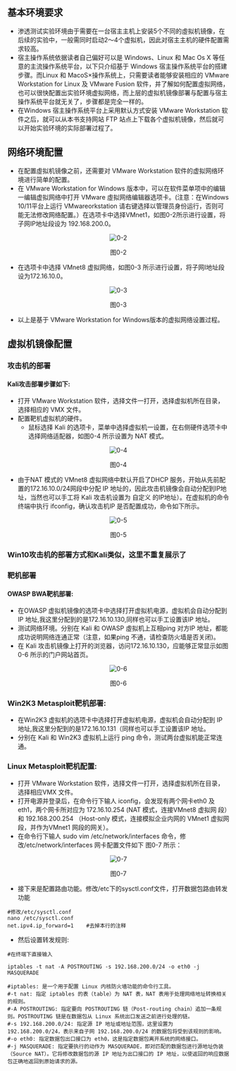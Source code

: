 ## 基本环境要求
- 渗透测试实验环境由于需要在一台宿主主机上安装5个不同的虛拟机镜像，在后续的实验中，一般需同时启动2～4个虚拟机，因此对宿主主机的硬件配置需求较高。
- 宿主操作系统依据读者自己偏好可以是 Windows、Linux 和 Mac Os X 等任意的主流操作系统平台，以下只介绍基于 Windows 宿主操作系统平台的搭建步骤。而Linux 和 MacoS×操作系统上，只需要读者能够安装相应的 VMware Workstation for Linux 及 VMware Fusion 软件，并了解如何配置虛拟网络，也可以很快配置出实验环境虚拟网络，而上层的虚拟机镜像部署与配置与宿主操作系统平台就无关了，步骤都是完全一样的。
- 在Windows 宿主操作系统平台上采用默认方式安装 VMware Workstation 软件之后，就可以从本书支持网站 FTP 站点上下载各个虚拟机镜像，然后就可以开始实验环境的实际部署过程了。

## 网络环境配置
- 在配置虛拟机镜像之前，还需要对 VMware Workstation 软件的虚拟网络环境进行简单的配置。
- 在 VMware Workstation for Windows 版本中，可以在软件菜单项中的编辑一编辑虚拟网络中打开 VMware 虛拟网络编辑器选项卡。(注意：在Windows 10/11平台上运行 VMwareorkstation 请右键选择以管理员身份运行，否则可能无法修改网络配置。）在选项卡中选择VMnet1，如图0-2所示进行设置，将子网IP地址段设为 192.168.200.0。

<center>



![0-2](./pics/0-2.png)

图0-2

</center>

- 在选项卡中选择 VMnet8 虚拟网络，如图0-3 所示进行设置，将子网I地址段设为172.16.10.0。

<center>

![0-3](./pics/0-3.png)

图0-3

</center>

- 以上是基于 VMware Workstation for Windows版本的虚拟网络设置过程。

## 虚拟机镜像配置
### 攻击机的部署
#### Kali攻击部署步骤如下:
- 打开 VMware Workstation 软件，选择文件一打开，选择虚拟机所在目录，选择相应的 VMX 文件。
- 配置靶机虚拟机的硬件。
  - 鼠标选择 Kali 的选项卡，菜单中选择虚拟机一设置，在右侧硬件选项卡中选择网络适配器，如图0-4 所示设置为 NAT 模式。

<center>

![0-4](./pics/0-4.png)

图0-4

</center>

- 由于NAT 模式的 VMnet8 虚拟网络中默认开启了DHCP 服务，开始从先前配置的172.16.10.0/24网段中分配 IP 地址的，因此攻击机镜像会自动分配到IP地址，当然也可以手工将 Kali 攻击机设置为 自定义 的IP地址）。在虚拟机的命令终端中执行 ifconfig，确认攻击机IP 是否配置成功，命令如下所示。
<center>

![0-5](./pics/0-5.png)

图0-5

</center>

### Win10攻击机的部署方式和Kali类似，这里不重复展示了

### 靶机部署
#### OWASP BWA靶机部署:
- 在OWASP 虚拟机镜像的选项卡中选择打开虚拟机电源，虚拟机会自动分配到 IP 地址,我这里分配到的是172.16.10.130,同样也可以手工设置该IP 地址。
- 测试网络环境。分别在 Kali 和 OWASP 虛拟机上互相ping 对方IP 地址，都能成功说明网络连通正常（注意，如果ping 不通，请检查防火墙是否关闭)。
- 在 Kali 攻击机镜像上打开的浏览器，访问172.16.10.130，应能够正常显示如图 0-6 所示的门户网站首页。

<center>

![0-6](./pics/0-6.png)

图0-6

</center>

### Win2K3 Metasploit靶机部署:
- 在Win2K3 虚拟机的选项卡中选择打开虚拟机电源，虚拟机会自动分配到 IP 地址,我这里分配到的是172.16.10.131（同样也可以手工设置该IP 地址。
- 分别在 Kali 和 Win2K3 虚拟机上运行 ping 命令，测试两台虚拟机能正常连通。

### Linux Metasploit靶机配置:
- 打开 VMware Workstation 软件，选择文件一打开，选择虚拟机所在目录，选择相应VMX 文件。
- 打开电源并登录后，在命令行下输人 iconfig，会发现有两个网卡eth0 及eth1，两个网卡所对应为 172.16.10.254 (NAT 模式，连接VMnet8 虚拟网
段）和 192.168.200.254 （Host-only 模式，连接模拟企业内网的 VMnet1 虚拟网段，并作为VMnet1 网段的网关）。
- 在命令行下输人 sudo vim /etc/network/interfaces 命令，修改/etc/network/interfaces 网卡配置文件如下 图0-7 所示：


<center>

![0-7](./pics/0-7.png)

图0-7

</center>

- 接下来是配置路由功能。修改/etc下的sysctl.conf文件，打开数据包路由转发功能

```shell
#修改/etc/sysctl.conf
nano /etc/sysctl.conf
net.ipv4.ip_forward=1    #去掉本行的注释 
```

- 然后设置转发规则:

```shell
#在终端下直接输入

iptables -t nat -A POSTROUTING -s 192.168.200.0/24 -o eth0 -j MASQUERADE

#iptables: 是一个用于配置 Linux 内核防火墙功能的命令行工具。
#-t nat: 指定 iptables 的表（table）为 NAT 表，NAT 表用于处理网络地址转换相关的规则。
#-A POSTROUTING: 指定要向 POSTROUTING 链（Post-routing chain）追加一条规则。POSTROUTING 链是在数据包从 Linux 系统出口发送之前进行处理的链。
#-s 192.168.200.0/24: 指定源 IP 地址或地址范围，这里设置为 192.168.200.0/24，表示来自子网 192.168.200.0/24 的数据包将受到该规则的影响。
#-o eth0: 指定数据包出口接口为 eth0，这是指定数据包离开系统的网络接口。
#-j MASQUERADE: 指定要执行的动作为 MASQUERADE，即对匹配的数据包进行源地址伪装（Source NAT）。它将修改数据包的源 IP 地址为出口接口的 IP 地址，以使返回的响应数据包正确地返回到原始请求的源。
```

